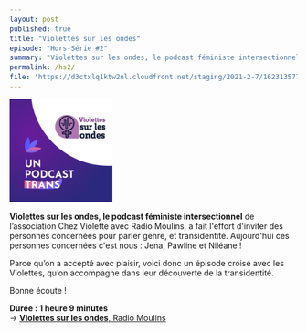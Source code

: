 ```yaml
---
layout: post
published: true
title: "Violettes sur les ondes"
episode: "Hors-Série #2"
summary: "Violettes sur les ondes, le podcast féministe intersectionnel, a fait l'effort d'inviter des personnes concernées pour parler genre, et transidentité. Aujourd'hui ces personnes concernées c'est nous !"
permalink: /hs2/
file: 'https://d3ctxlq1ktw2nl.cloudfront.net/staging/2021-2-7/162313577-44100-2-4858ea41132.m4a'
---
```

<img src="/images/CoverViolettes.png" class="align right" style="width:180px;">
<p><strong>Violettes sur les ondes, le podcast féministe intersectionnel</strong> de l’association Chez Violette avec Radio Moulins, a fait l'effort d'inviter des personnes concernées pour parler genre, et transidentité. Aujourd'hui ces personnes concernées c'est nous : Jena, Pawline et Niléane !</p>

<!--more-->

<p>Parce qu’on a accepté avec plaisir, voici donc un épisode croisé avec les Violettes, qu’on accompagne dans leur découverte de la transidentité.</p>
<p>Bonne écoute !</p>
<p><strong>Durée : 1 heure 9 minutes</strong><br>
→ <a href="https://radiomoulins.org/site/radio-show/violettes-sur-les-ondes/"><strong>Violettes sur les ondes</strong>, Radio Moulins</a></p>
